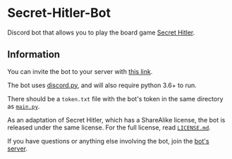 # Secret-Hitler-Bot

Discord bot that allows you to play the board game [Secret Hitler](https://www.secrethitler.com/).

## Information

You can invite the bot to your server with [this link](https://discord.com/api/oauth2/authorize?client_id=691007847416201217&permissions=0&scope=bot).

The bot uses [discord.py](https://pypi.org/project/discord.py/), and will also require python 3.6+ to run.

There should be a `token.txt` file with the bot's token in the same directory as [`main.py`](https://github.com/duckboycool/Secret-Hitler-Bot/blob/main/main.py).

As an adaptation of Secret Hitler, which has a ShareAlike license, the bot is released under the same license. For the full license, read [`LICENSE.md`](https://github.com/duckboycool/Secret-Hitler-Bot/blob/main/LICENSE.md).

If you have questions or anything else involving the bot, join the [bot's server](https://discord.gg/aSZTKVbdxM).
